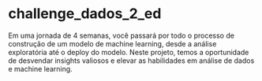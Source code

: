 # challenge_dados_2_ed
Em uma jornada de 4 semanas, você passará por todo o processo de construção de um modelo de machine learning, desde a análise exploratória até o deploy do modelo. Neste projeto, temos a oportunidade de desvendar insights valiosos e elevar as habilidades em análise de dados e machine learning.
